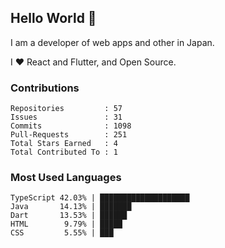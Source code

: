 ## Hello World 👋

I am a developer of web apps and other in Japan.

I ❤️ React and Flutter, and Open Source.

### Contributions

<!-- contributions start -->

    Repositories         : 57
    Issues               : 31
    Commits              : 1098
    Pull-Requests        : 251
    Total Stars Earned   : 4
    Total Contributed To : 1

<!-- contributions end -->

### Most Used Languages

<!-- most-used-languages start -->

    TypeScript 42.03% | ████████████████████
    Java       14.13% | ███████
    Dart       13.53% | ██████
    HTML        9.79% | █████
    CSS         5.55% | ███

<!-- most-used-languages end -->
